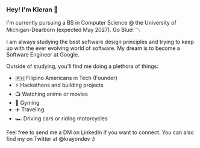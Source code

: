 ### Hey! I'm Kieran 👋

I'm currently pursuing a BS in Computer Science @ the University of Michigan-Dearborn (expected May 2027). Go Blue! 〽️

I am always studying the best software design principles and trying to keep up with the ever evolving world of software. My dream is to become a Software Engineer at Google.

Outside of studying, you'll find me doing a plethora of things:
- 🇵🇭 Filipino Americans in Tech (Founder)
- ⚡ Hackathons and building projects
- 📺 Watching anime or movies
- 💪 Gyming
- ✈️ Traveling
- 🏎️ Driving cars or riding motorcycles

Feel free to send me a DM on LinkedIn if you want to connect. You can also find my on Twitter at @krayondev :)

<!--
**kllarena07/kllarena07** is a ✨ _special_ ✨ repository because its `README.md` (this file) appears on your GitHub profile.

Here are some ideas to get you started:

- 🔭 I’m currently working on ...
- 🌱 I’m currently learning ...
- 👯 I’m looking to collaborate on ...
- 🤔 I’m looking for help with ...
- 💬 Ask me about ...
- 📫 How to reach me: ...
- 😄 Pronouns: ...
- ⚡ Fun fact: ...
-->
